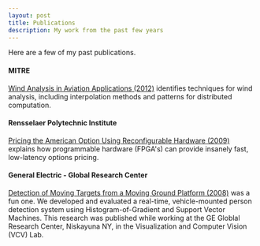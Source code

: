 ```yaml
---
layout: post
title: Publications 
description: My work from the past few years
---
```


Here are a few of my past publications. 

#### MITRE

[Wind Analysis in Aviation Applications (2012)](/assets/WindAnalysisInAviationApplications.pdf) identifies techniques for wind analysis, including interpolation methods and patterns for distributed computation.

#### Rensselaer Polytechnic Institute

[Pricing the American Option Using Reconfigurable Hardware (2009)](/assets/PricingTheAmericanOption.pdf) explains how programmable hardware (FPGA's) can provide insanely fast, low-latency options pricing.

#### General Electric - Global Research Center

[Detection of Moving Targets from a Moving Ground Platform (2008)](/assets/DetectionOfMovingTargets.pdf) was a fun one.  We developed and evaluated a real-time, vehicle-mounted person detection system using Histogram-of-Gradient and Support Vector Machines. This research was published while working at the GE Globlal Research Center, Niskayuna NY, in the Visualization and Computer Vision (VCV) Lab. 
